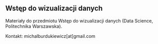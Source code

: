 ## Wstęp do wizualizacji danych

Materiały do przedmiotu Wstęp do wizualizacji danych (Data Science, Politechnika Warszawska).

Kontakt: michalburdukiewicz[at]gmail.com 
